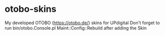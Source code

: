 # otobo-skins
My developed OTOBO (https://otobo.de/) skins for UPdigital
Don't forget to run bin/otobo.Console.pl Maint::Config::Rebuild after adding the Skin
